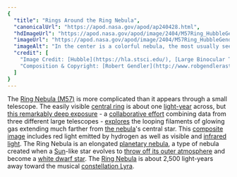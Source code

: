 ```yaml
---
{
  "title": "Rings Around the Ring Nebula",
  "canonicalUrl": "https://apod.nasa.gov/apod/ap240428.html",
  "hdImageUrl": "https://apod.nasa.gov/apod/image/2404/M57Ring_HubbleGendler_3000.jpg",
  "imageUrl": "https://apod.nasa.gov/apod/image/2404/M57Ring_HubbleGendler_960.jpg",
  "imageAlt": "In the center is a colorful nebula, the most usually seen part of the Ring Nebula. Several layers of red-glowing gas with different structures are seen surrounding this center. Please see the explanation for more detailed information.",
  "credit": [
    "Image Credit: [Hubble](https://hla.stsci.edu/), [Large Binocular Telescope](https://www.lbto.org/), [Subaru Telescope](https://subarutelescope.org/en/)",
    "Composition & Copyright: [Robert Gendler](http://www.robgendlerastropics.com/Biography2.html)"
  ]
}
---
```


The [Ring Nebula (M57)](https://en.wikipedia.org/wiki/Ring_nebula) is more complicated than it appears through a small telescope. The easily visible [central ring](https://apod.nasa.gov/apod/ap230402.html) is about one [light-year](http://chandra.harvard.edu/photo/cosmic_distance.html) across, but [this remarkably deep exposure](http://www.robgendlerastropics.com/M57-HST-LBT.html) - a [collaborative effort](https://i.ytimg.com/vi/t8tjT9MA7yU/hqdefault.jpg) combining data from three different large telescopes - [explores](https://ui.adsabs.harvard.edu/abs/2004A%26A...417..637C/abstract) the looping filaments of glowing gas extending much farther from [the nebula](https://apod.nasa.gov/apod/ap210721.html)'s central star. This [composite image](http://www.robgendlerastropics.com/M57-HST-LBT.html) includes red light emitted by hydrogen as well as visible and [infrared light](https://science.nasa.gov/ems/07_infraredwaves). The Ring Nebula is an elongated [planetary nebula](https://astronomy.swin.edu.au/cosmos/p/Planetary+Nebulae), a type of nebula created when a [Sun](https://apod.nasa.gov/apod/ap230611.html)\-like star evolves to [throw off its outer atmosphere](https://www.youtube.com/watch?v=6FSIfUYFeTM) and become a [white dwarf star](https://imagine.gsfc.nasa.gov/science/objects/dwarfs2.html). The [Ring Nebula](https://www.youtube.com/watch?v=OiYRL3HFULU) is about 2,500 light-years away toward the musical [constellation Lyra](http://www.hawastsoc.org/deepsky/lyr/index.html).
